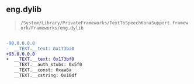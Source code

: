 ## eng.dylib

> `/System/Library/PrivateFrameworks/TextToSpeechKonaSupport.framework/Frameworks/eng.dylib`

```diff

-90.0.0.0.0
-  __TEXT.__text: 0x173ba0
+93.0.0.0.0
+  __TEXT.__text: 0x173bf0
   __TEXT.__auth_stubs: 0x5f0
   __TEXT.__const: 0xaa6a
   __TEXT.__cstring: 0x10df

```
